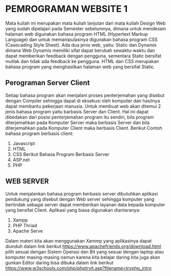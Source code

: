 # PEMROGRAMAN WEBSITE 1

Mata kuliah ini merupakan mata kuliah lanjutan dari mata kuliah Design Web yang sudah dipelajari pada Semester sebelumnya, dimana untuk mendesain halaman web digunakan bahasa program HTML (Hypertext Markup Language) dan untuk memanipulasinya digunakan bahasa program CSS (Casecading Style Sheet).
Ada dua jenis web, yaitu: Static dan Dynamis dimana Web Dynamis memiliki sifat dapat berubah sewaktu-waktu dan dapat memberikan feedback dengan pengguna, sementara Static bersifat mutlak dan tidak ada feedback ke pengguna. HTML dan CSS merupakan bahasa program yang menghasilkan halaman web yang bersifat Static.

## Perograman Server Client

Setiap bahasa program akan menjalani proses penterjemahan yang disebut dengan Compiler sehingga dapat di eksekusi oleh komputer dan hasilnya dapat membantu pekerjaan manusia. Untuk membuat web akan ditemui 2 jenis bahasa program yaitu barbasis Server dan Client. Hal ini dapat dibedakan dari posisi penterjemahan program itu sendiri, bila program diterjemahkan pada Komputer Server maka berbasis Server dan bila diterjemahkan pada Komputer Client maka berbasis Client.
Berikut Contoh bahasa program berbasis client:
1. Javascript
2. HTML
3. CSS
Berikut Bahasa Program Berbasis Server
1. ASP.net
2. PHP

## WEB SERVER

Untuk menjalankan bahasa program berbasis server dibutuhkan aplikasi pendukung yang disebut dengan Web server sehingga komputer yang bertindak sebagai server dapat memberikan layanan data kepada komputer yang bersifat Client. Aplikasi yang biasa digunakan diantaranya:
1. Xampp
2. PHP Thriad
3. Apache Serve

Dalam materi kita akan menggunakan Xammp yang aplikasinya dapat diunduh dalam link berikut https://www.apachefriends.org/download.html pilih sesuai dengan Sistem Operasi dan Bit yang sesuai dengan laptop atau komputer masing-masing
namun karena kita belajar daring kita juga akan gunkan Editor daring bisa dibuka dalam link berikut https://www.w3schools.com/php/phptryit.asp?filename=tryphp_intro
